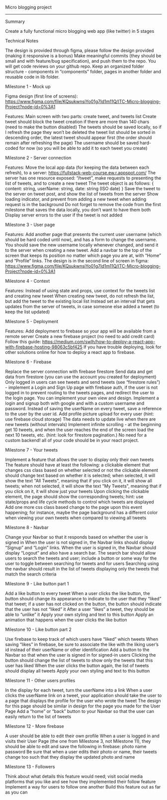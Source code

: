 
Micro blogging project
______________________________________________________________________________________

Summary

Create a fully functional micro blogging web app (like twitter) in 5 stages


Technical Notes

The design is provided through figma, please follow the design provided (making it responsive is a bonus)
Make meaningful commits (they should be small and with feature/bug specification), and push them to the repo.
You will get code reviews on your github repo.
Keep an organized folder structure - components in “components” folder, pages in another folder and reusable code in lib folder.

Milestone 1 - Mock up

Figma design (first line of screens): https://www.figma.com/file/KQsukwnsiYo01g7Id1m11Q/ITC-Micro-blogging-Project?node-id=0%3A1

Features:
Main screen with two parts: create tweet, and tweets list
Create tweet should block the tweet creation if there are more than 140 chars (need to make the button disabled)
The tweets should be saved locally, so if I refresh the page they won’t be deleted
the tweet list should be sorted in descending order, the latest tweet should appear first  (the order should remain after refreshing the page)
The username should be saved hard-coded for now (so you will be able to add it to each tweet you create) 




Milestone 2 - Server connection

Features:
Move the local app data (for keeping the data between each refresh),  to a server: https://fullstack-web-course.ew.r.appspot.com/
The server has one resource exposed: “/tweet”, make requests to presenting the list of tweets, and to create a new tweet
The tweet object is as follows: { content: string, userName: string, date: string (ISO date) }
Save the tweet to the server on tweet post, and show the list of tweets from the server
Show loading indicator, and prevent from adding a new tweet when adding request is in the background
Do not forget to remove the code from the first milestone that saves the data locally, you don’t want to have them both
Display server errors to the user if the tweet is not added

Milestone 3 - User page

Features:
Add another page that presents the current user username (which should be hard coded until now), and has a form to change the username.
You should save the new username locally whenever changed, and send it to the server when creating a new tweet.
Add a navbar to the top of the screen that keeps its position no matter which page you are at, with “Home” and “Profile” links.
The design is in the second line of screen in figma: https://www.figma.com/file/KQsukwnsiYo01g7Id1m11Q/ITC-Micro-blogging-Project?node-id=0%3A1

Milestone 4  - Context

Features:
Instead of using state and props, use context for the tweets list and creating new tweet
When creating new tweet, do not refresh the list, but add the tweet to the existing local list
Instead set an interval that gets updates from the server of tweets, in case someone else added a tweet (to keep the list updated)


Milestone 5 - Deployment

Features:
Add deployment to firebase so your app will be available from a remote server
Create a new firebase project (no need to add credit card)
Follow this guide: https://medium.com/swlh/how-to-deploy-a-react-app-with-firebase-hosting-98063c5bf425
If you have trouble deploying, look for other solutions online for how to deploy a react app to firebase.

Milestone 6 - Firebase

Replace the server connection with firebase firestore
Send data and get data from firestore (you can use the account you created for deployment)
Only logged in users can see tweets and send tweets (see “firestore rules”) - implement a Login and Sign Up page with firebase auth, if the user is not logged in to prevent routing to the tweets pages, and redirect the user to the login page. You can implement your own view and design. Implement a login and signup both with google and with a custom username and password.
Instead of saving the userName on every tweet, save a reference to the user  by the user id.
Add profile picture upload for every user (hint: use firebase cloud storage)
The data needs to update live when there are new tweets (without intervals)
Implement infinite scrolling - at the beginning get 10 tweets, and when the user reaches the end of the screen load the next 10 tweets, etc. (hint: look for firestore pagination.)
No need for a custom backend! all of your code should be in your react project.


Milestone 7 - Your tweets
 
Implement a feature that allows the user to display only their own tweets
The feature should have at least the following:
a clickable element that changes css class based on whether selected or not 
the clickable element should change text based on whether it is selected; when selected, it will show the text "All Tweets", meaning that if you click on it, it will show all tweets; when not selected, it will show the text "My Tweets", meaning that if you click on it, it will show just your tweets
Upon clicking the clickable element, the page should show the corresponding tweets; hint: use state/props and life cycle methods to control which tweets are displayed
Add one more css class based change to the page upon this event happening; for instance, maybe the page background has a different color when viewing your own tweets when compared to viewing all tweets

Milestone 8 - Navbar 

Change your Navbar so that it responds based on whether the user is signed in 
When the user is not signed in, the Navbar links should display “Signup” and “Login” links.
When the user is signed in, the Navbar should display “Logout” and also have a search bar.
The search bar should allow users to search the tweets and user; include a button or some way for the user to toggle between searching for tweets and for users
Searching using the navbar should result in the list of tweets displaying only the tweets that match the search criteria

Milestone 9 - Like button part 1

Add a like button to every tweet
When a user clicks the like button, the button should change its appearance to indicate to the user that they “liked” that tweet; if a user has not clicked on the button, the button should indicate that the user has not “liked” it
After a user “likes” a tweet, they should be able to “unlike” it
Apply your own styling and text to this button
Apply an animation that happens when the user clicks the like button

Milestone 10 - Like button part 2

Use firebase to keep track of which users have “liked” which tweets
When saving “likes” in firebase, be sure to associate the like with the liking user’s id  instead of their userName or other identification
Add a button to the Navbar so that when the user is signed in for signed-in users
Clicking the button should change the list of tweets to show only the tweets that this user has liked
When the user clicks the button again, the list of tweets should display all tweets
Apply your own styling and text to this button


Milestone 11 - Other users profiles
 
In the display for each tweet, turn the userName into a link
When a user clicks the userName link on a tweet, your application should take the user to a page that displays the profile for the user who wrote the tweet
The design for this page should be similar in design for the page you made for the User Page
Add a “home” or “back” button to your Navbar so that the user can easily return to the list of tweets

Milestone 12 - More firebase
 
A user should be able to edit their own profile
When a user is logged in and visits their User Page (the one from Milestone 3, not Milestone 11), they should be able to edit and save the following in firebase:
photo
name
password
Be sure that when a user edits their photo or name, their tweets change too such that they display the updated photo and name

Milestone 13 - Followers
 
Think about what details this feature would need; visit social media platforms that you like and see how they implemented their follow feature
Implement a way for users to follow one another
Build this feature out as far as you can

